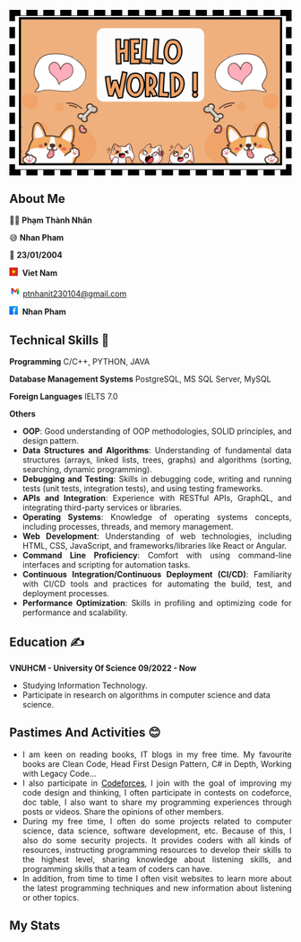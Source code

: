 <table align="center" style='border: 10px dashed black;'>
    <tr>
        <td>
            <img src="https://github.com/NhanPhamThanh-IT/NhanPhamThanh-IT/blob/main/Image/Introduce.png">
        </td>
    </tr>
</table>

## About Me
🧑‍🦱 __Phạm Thành Nhân__

😅 __Nhan Pham__

📆 __23/01/2004__

<img src="https://github.com/NhanPhamThanh-IT/NhanPhamThanh-IT/blob/main/Image/Vietnam%20Icon.png" height="15px"> &nbsp;__Viet Nam__

<img src="https://github.com/NhanPhamThanh-IT/NhanPhamThanh-IT/blob/main/Image/Gmail%20Icon.png" height="20px"> ptnhanit230104@gmail.com

<img src="https://github.com/NhanPhamThanh-IT/NhanPhamThanh-IT/blob/main/Image/Facebook%20Icon.png" height="15px"> &nbsp;__Nhan Pham__
## Technical Skills 🧠

<div align='justify'>

**Programming** C/C++, PYTHON, JAVA

**Database Management Systems** PostgreSQL, MS SQL Server, MySQL

**Foreign Languages** IELTS 7.0

**Others**

- __OOP__: Good understanding of OOP methodologies, SOLID principles, and design pattern.
- __Data Structures and Algorithms__: Understanding of fundamental data structures (arrays, linked lists, trees, graphs) and algorithms (sorting, searching, dynamic programming).
- __Debugging and Testing__: Skills in debugging code, writing and running tests (unit tests, integration tests), and using testing frameworks.
- __APIs and Integration__: Experience with RESTful APIs, GraphQL, and integrating third-party services or libraries.
- __Operating Systems__: Knowledge of operating systems concepts, including processes, threads, and memory management.
- __Web Development__: Understanding of web technologies, including HTML, CSS, JavaScript, and frameworks/libraries like React or Angular.
- __Command Line Proficiency__: Comfort with using command-line interfaces and scripting for automation tasks.
- __Continuous Integration/Continuous Deployment (CI/CD)__: Familiarity with CI/CD tools and practices for automating the build, test, and deployment processes.
- __Performance Optimization__: Skills in profiling and optimizing code for performance and scalability.
</div>

## Education ✍️
**VNUHCM - University Of Science 09/2022 - Now**

- Studying Information Technology.
- Participate in research on algorithms in computer science and data science.

## Pastimes And Activities 😊

<div align='justify'>
  
- I am keen on reading books, IT blogs in my free time. My favourite books are Clean Code, Head First Design Pattern, C# in Depth, Working with Legacy Code...
- I also participate in <a href='https://codeforces.com/' style='color: #000000'>Codeforces</a>, I join with the goal of improving my code design and thinking, I often participate in contests on codeforce, doc table, I also want to share my programming experiences through posts or videos. Share the opinions of other members.
- During my free time, I often do some projects related to computer science, data science, software development, etc. Because of this, I also do some security projects. It provides coders with all kinds of resources, instructing programming resources to develop their skills to the highest level, sharing knowledge about listening skills, and programming skills that a team of coders can have.
- In addition, from time to time I often visit websites to learn more about the latest programming techniques and new information about listening or other topics.

## My Stats

<!---
NhanPhamThanh-IT/NhanPhamThanh-IT is a ✨ special ✨ repository because its `README.md` (this file) appears on your GitHub profile.
You can click the Preview link to take a look at your changes.
--->
